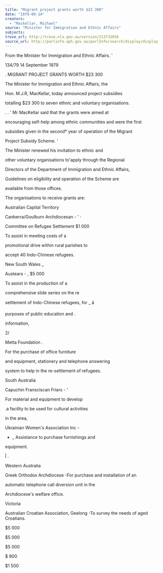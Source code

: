 ```yaml
---
title: "Migrant project grants worth $23 300"
date: "1979-09-14"
creators:
  - "Mackellar, Michael"
source: "Minister for Immigration and Ethnic Affairs"
subjects:
trove_url: http://trove.nla.gov.au/version/213732056
source_url: http://parlinfo.aph.gov.au/parlInfo/search/display/display.w3p;query=Id%3A%22media/pressrel/HPR08004611%22
---
```


 From the Minister for Immigration  and Ethnic Affairs. '

 134/79 14 September 1979

 .  MIGRANT PROJECT GRANTS WORTH $23 300

 The Minister for Immigration and Ethnic Affairs,  the 

 Hon. M.J.R, MacKellar,  today announced project subsidies 

 totalling $23 300 to seven ethnic and voluntary organisations.

 . .  '  Mr MacKellar said that the grants were aimed at

 encouraging self-help among ethnic communities and were the first 

 subsidies given in the second* year of operation of the Migrant 

 Project Subsidy Scheme. '

 The Minister renewed his invitation to ethnic and 

 other voluntary organisations to'apply through the Regional 

 Directors of the Department of Immigration and Ethnic Affairs, 

 Guidelines on eligibility and operation of the Scheme are 

 available from those offices.

 The organisations to receive grants are:

 Australian Capital Territory 

 Canberra/Goulburn Archdiocesan - '  ·

 Committee on Refugee Settlement $1 000

 To assist in meeting costs of a 

 promotional drive within rural parishes to 

 accept 40 Indo-Chinese refugees.

 New South Wales _

 Austears - ,  $5 000

 To assist in the production of a 

 comprehensive slide series on the re­

 settlement of Indo-Chinese refugees,  for _  â 

 purposes of public education and .

 information,

 2/

 Metta Foundation .

 For the purchase of office furniture 

 and equipment,  stationery and telephone answering 

 system to help in the re-settlement of refugees.

 South Australia

 Capuchin Fransciscan Friars - '

 For material and equipment to develop 

 .a facility to be used for cultural activities 

 in the area,

 Ukrainian Women's Association Inc - 

 * _ Assistance to purchase furnishings and

 equipment.

 Î­ .

 Western Australia

 Greek Orthodox Archdiocese -For purchase and installation of an 

 automatic telephone call diversion unit in the 

 Archdiocese's welfare office.

 Victoria

 Australian Croatian Association,  Geelong -To survey the needs of aged Croatians.

 $5 000

 $5 000

 $5 000

 $ 800

 $1 500

